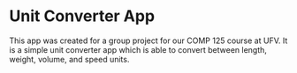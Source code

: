 # Unit Converter App

This app was created for a group project for our COMP 125 course at UFV. It is
a simple unit converter app which is able to convert between length, weight,
volume, and speed units.
